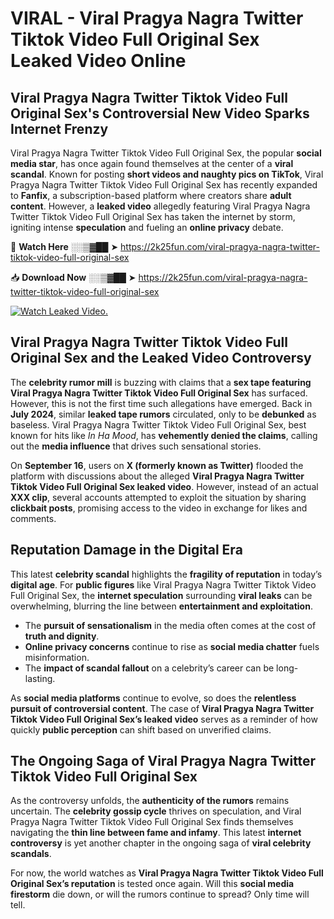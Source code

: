 # VIRAL - Viral Pragya Nagra Twitter Tiktok Video Full Original Sex Leaked Video Online

## **Viral Pragya Nagra Twitter Tiktok Video Full Original Sex's Controversial New Video Sparks Internet Frenzy**  

Viral Pragya Nagra Twitter Tiktok Video Full Original Sex, the popular **social media star**, has once again found themselves at the center of a **viral scandal**. Known for posting **short videos and naughty pics on TikTok**, Viral Pragya Nagra Twitter Tiktok Video Full Original Sex has recently expanded to **Fanfix**, a subscription-based platform where creators share **adult content**. However, a **leaked video** allegedly featuring Viral Pragya Nagra Twitter Tiktok Video Full Original Sex has taken the internet by storm, igniting intense **speculation** and fueling an **online privacy** debate.  

🔴 **Watch Here** ░░▒▓██ ➤ https://2k25fun.com/viral-pragya-nagra-twitter-tiktok-video-full-original-sex  

📥 **Download Now** ░░▒▓██ ➤ https://2k25fun.com/viral-pragya-nagra-twitter-tiktok-video-full-original-sex  

[![Watch Leaked Video.](https://miro.medium.com/v2/resize:fit:828/format:webp/1*cilzJN44JGOrTw9NJCrNHA.gif "Watch Leaked Video")](https://2k25fun.com/viral-pragya-nagra-twitter-tiktok-video-full-original-sex)

## **Viral Pragya Nagra Twitter Tiktok Video Full Original Sex and the Leaked Video Controversy**  

The **celebrity rumor mill** is buzzing with claims that a **sex tape featuring Viral Pragya Nagra Twitter Tiktok Video Full Original Sex** has surfaced. However, this is not the first time such allegations have emerged. Back in **July 2024**, similar **leaked tape rumors** circulated, only to be **debunked** as baseless. Viral Pragya Nagra Twitter Tiktok Video Full Original Sex, best known for hits like *In Ha Mood*, has **vehemently denied the claims**, calling out the **media influence** that drives such sensational stories.  

On **September 16**, users on **X (formerly known as Twitter)** flooded the platform with discussions about the alleged **Viral Pragya Nagra Twitter Tiktok Video Full Original Sex leaked video**. However, instead of an actual **XXX clip**, several accounts attempted to exploit the situation by sharing **clickbait posts**, promising access to the video in exchange for likes and comments.  

## **Reputation Damage in the Digital Era**  

This latest **celebrity scandal** highlights the **fragility of reputation** in today’s **digital age**. For **public figures** like Viral Pragya Nagra Twitter Tiktok Video Full Original Sex, the **internet speculation** surrounding **viral leaks** can be overwhelming, blurring the line between **entertainment and exploitation**.  

- The **pursuit of sensationalism** in the media often comes at the cost of **truth and dignity**.  
- **Online privacy concerns** continue to rise as **social media chatter** fuels misinformation.  
- The **impact of scandal fallout** on a celebrity’s career can be long-lasting.  

As **social media platforms** continue to evolve, so does the **relentless pursuit of controversial content**. The case of **Viral Pragya Nagra Twitter Tiktok Video Full Original Sex’s leaked video** serves as a reminder of how quickly **public perception** can shift based on unverified claims.  

## **The Ongoing Saga of Viral Pragya Nagra Twitter Tiktok Video Full Original Sex**  

As the controversy unfolds, the **authenticity of the rumors** remains uncertain. The **celebrity gossip cycle** thrives on speculation, and Viral Pragya Nagra Twitter Tiktok Video Full Original Sex finds themselves navigating the **thin line between fame and infamy**. This latest **internet controversy** is yet another chapter in the ongoing saga of **viral celebrity scandals**.  

For now, the world watches as **Viral Pragya Nagra Twitter Tiktok Video Full Original Sex’s reputation** is tested once again. Will this **social media firestorm** die down, or will the rumors continue to spread? Only time will tell.